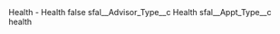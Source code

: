 <?xml version="1.0" encoding="UTF-8"?>
<CustomMetadata xmlns="http://soap.sforce.com/2006/04/metadata" xmlns:xsi="http://www.w3.org/2001/XMLSchema-instance" xmlns:xsd="http://www.w3.org/2001/XMLSchema">
    <label>Health - Health</label>
    <protected>false</protected>
    <values>
        <field>sfal__Advisor_Type__c</field>
        <value xsi:type="xsd:string">Health</value>
    </values>
    <values>
        <field>sfal__Appt_Type__c</field>
        <value xsi:type="xsd:string">health</value>
    </values>
</CustomMetadata>
